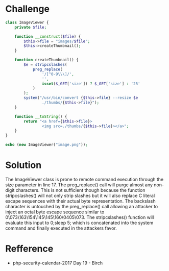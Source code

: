# Challenge
```php 
class ImageViewer {
    private $file;

    function __construct($file) {
        $this->file = "images/$file";
        $this->createThumbnail();
    }

    function createThumbnail() {
        $e = stripcslashes(
            preg_replace(
                '/[^0-9\\\]/',
                '',
                isset($_GET['size']) ? $_GET['size'] : '25'
            )
        );
        system("/usr/bin/convert {$this->file} --resize $e
                ./thumbs/{$this->file}");
    }

    function __toString() {
        return "<a href={$this->file}>
                <img src=./thumbs/{$this->file}></a>";
    }
}

echo (new ImageViewer("image.png"));
```

# Solution
The ImageViewer class is prone to remote command execution through the size parameter in line 17. The preg_replace() call will purge almost any non-digit characters. This is not sufficient though because the function stripcslashes() will not only strip slashes but it will also replace C literal escape sequences with their actual byte representation. The backslash character is untouched by the preg_replace() call allowing an attacker to inject an octal byte escape sequence similar to 0\073\163\154\145\145\160\0405\073. The stripcslashes() function will evaluate this input to 0;sleep 5; which is concatenated into the system command and finally executed in the attackers favor.

# Refference
+ php-security-calendar-2017 Day 19 - Birch